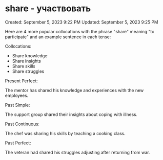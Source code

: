 # share - участвовать

Created: September 5, 2023 9:22 PM
Updated: September 5, 2023 9:25 PM

Here are 4 more popular collocations with the phrase "share" meaning "to participate" and an example sentence in each tense:

Collocations:

- Share knowledge
- Share insights
- Share skills
- Share struggles

Present Perfect:

The mentor has shared his knowledge and experiences with the new employees.

Past Simple:

The support group shared their insights about coping with illness.

Past Continuous:

The chef was sharing his skills by teaching a cooking class.

Past Perfect:

The veteran had shared his struggles adjusting after returning from war.